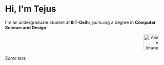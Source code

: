 # Hi, I'm Tejus

I'm an undergraduate student at **IIIT-Delhi**, pursuing a degree in **Computer Science and Design**.

<div align="right">
  <img src="https://images.icon-icons.com/665/PNG/512/alien_pixel_icon-icons.com_60289.png" alt="Alien Image" width="50">
</div>

###### Some text.
